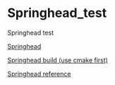 Springhead_test
===============

Springhead test


[Springhead](https://github.com/sprphys/Springhead)

[Springhead build (use cmake first)](http://springhead.info/dailybuild/generated/doc/HowToUseCMake.pdf)

[Springhead reference](http://springhead.info/dailybuild/generated/doc/Springhead.pdf)

